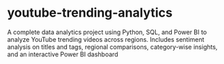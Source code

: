 # youtube-trending-analytics
A complete data analytics project using Python, SQL, and Power BI to analyze YouTube trending videos across regions. Includes sentiment analysis on titles and tags, regional comparisons, category-wise insights, and an interactive Power BI dashboard
